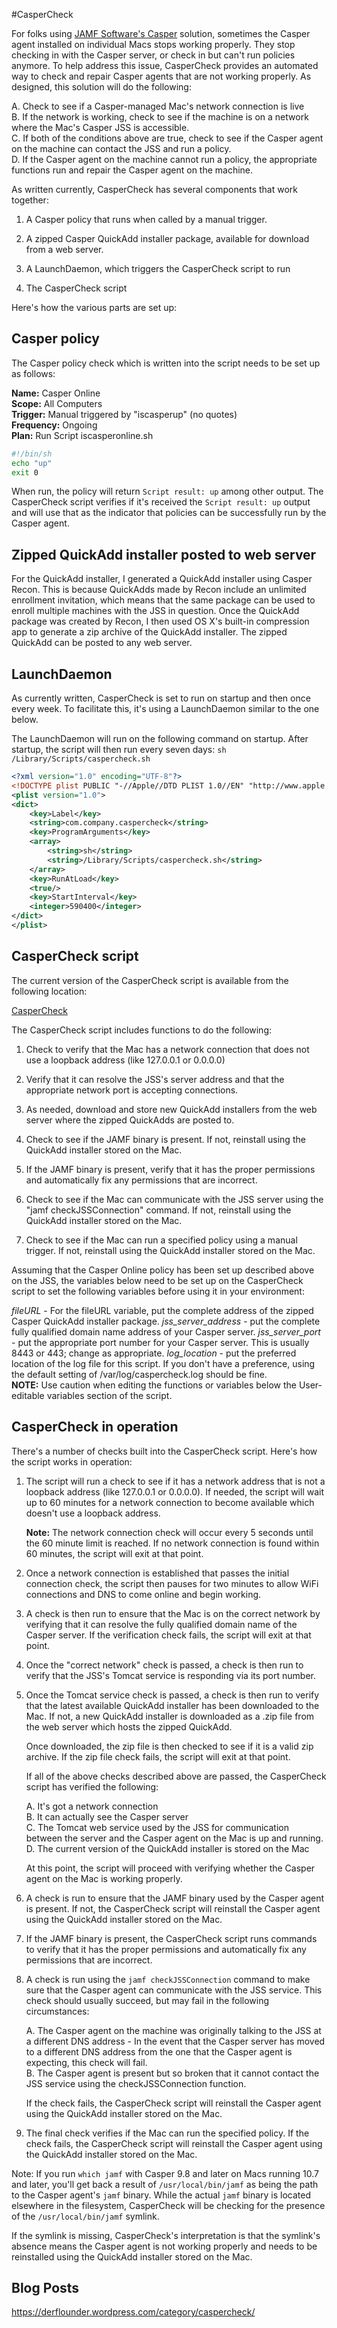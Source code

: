 #CasperCheck

For folks using [JAMF Software's Casper](https://www.jamf.com/) solution, sometimes the Casper agent installed on individual Macs stops working properly. They stop checking in with the Casper server, or check in but can't run policies anymore. To help address this issue, CasperCheck provides an automated way to check and repair Casper agents that are not working properly. As designed, this solution will do the following:

A. Check to see if a Casper-managed Mac's network connection is live<br/>
B. If the network is working, check to see if the machine is on a network where the Mac's Casper JSS is accessible.<br/>
C. If both of the conditions above are true, check to see if the Casper agent on the machine can contact the JSS and run a policy.<br/>
D. If the Casper agent on the machine cannot run a policy, the appropriate functions run and repair the Casper agent on the machine.<br/>

As written currently, CasperCheck has several components that work together:

1. A Casper policy that runs when called by a manual trigger.

2. A zipped Casper QuickAdd installer package, available for download from a web server.

3. A LaunchDaemon, which triggers the CasperCheck script to run

4. The CasperCheck script


Here's how the various parts are set up:


## Casper policy

The Casper policy check which is written into the script needs to be set up as follows:

**Name:** Casper Online<br/>
**Scope:** All Computers<br/>
**Trigger:** Manual triggered by "iscasperup" (no quotes)<br/>
**Frequency:** Ongoing<br/>
**Plan:** Run Script iscasperonline.sh<br/>

```sh
#!/bin/sh
echo "up"
exit 0
```

When run, the policy will return `Script result: up` among other output. The CasperCheck script verifies if it's received the `Script result: up` output and will use that as the indicator that policies can be successfully run by the Casper agent.


## Zipped QuickAdd installer posted to web server

For the QuickAdd installer, I generated a QuickAdd installer using Casper Recon. This is because QuickAdds made by Recon include an unlimited enrollment invitation, which means that the same package can be used to enroll multiple machines with the JSS in question. Once the QuickAdd package was created by Recon, I then used OS X's built-in compression app to generate a zip archive of the QuickAdd installer. The zipped QuickAdd can be posted to any web server.


## LaunchDaemon

As currently written, CasperCheck is set to run on startup and then once every week. To facilitate this, it's using a LaunchDaemon similar to the one below.

The LaunchDaemon will run on the following command on startup. After startup, the script will then run every seven days: `sh /Library/Scripts/caspercheck.sh`

```xml
<?xml version="1.0" encoding="UTF-8"?>
<!DOCTYPE plist PUBLIC "-//Apple//DTD PLIST 1.0//EN" "http://www.apple.com/DTDs/PropertyList-1.0.dtd">
<plist version="1.0">
<dict>
	<key>Label</key>
	<string>com.company.caspercheck</string>
	<key>ProgramArguments</key>
	<array>
		<string>sh</string>
		<string>/Library/Scripts/caspercheck.sh</string>
	</array>
	<key>RunAtLoad</key>
	<true/>
	<key>StartInterval</key>
	<integer>590400</integer>
</dict>
</plist>
```


## CasperCheck script

The current version of the CasperCheck script is available from the following location:

[CasperCheck](https://github.com/rtrouton/CasperCheck/blob/master/script/caspercheck.sh)


The CasperCheck script includes functions to do the following:

1. Check to verify that the Mac has a network connection that does not use a loopback address (like 127.0.0.1 or 0.0.0.0)

2. Verify that it can resolve the JSS's server address and that the appropriate network port is accepting connections.

3. As needed, download and store new QuickAdd installers from the web server where the zipped QuickAdds are posted to.

4. Check to see if the JAMF binary is present. If not, reinstall using the QuickAdd installer stored on the Mac.

5. If the JAMF binary is present, verify that it has the proper permissions and automatically fix any permissions that are incorrect.

6. Check to see if the Mac can communicate with the JSS server using the "jamf checkJSSConnection" command. If not, reinstall using the QuickAdd installer stored on the Mac.

7. Check to see if the Mac can run a specified policy using a manual trigger. If not, reinstall using the QuickAdd installer stored on the Mac.

Assuming that the Casper Online policy has been set up described above on the JSS, the variables below need to be set up on the CasperCheck script to set the following variables before using it in your environment:

*fileURL* - For the fileURL variable, put the complete address of the zipped Casper QuickAdd installer package.
*jss_server_address* - put the complete fully qualified domain name address of your Casper server.
*jss_server_port* - put the appropriate port number for your Casper server. This is usually 8443 or 443; change as appropriate.
*log_location* - put the preferred location of the log file for this script. If you don't have a preference, using the default setting of /var/log/caspercheck.log should be fine.<br/>
**NOTE:** Use caution when editing the functions or variables below the User-editable variables section of the script.


## CasperCheck in operation

There's a number of checks built into the CasperCheck script. Here's how the script works in operation:

1. The script will run a check to see if it has a network address that is not a loopback address (like 127.0.0.1 or 0.0.0.0). If needed, the script will wait up to 60 minutes for a network connection to become available which doesn't use a loopback address.

   **Note:** The network connection check will occur every 5 seconds until the 60 minute limit is reached. If no network connection is found within 60 minutes, the script will exit at that point.

2. Once a network connection is established that passes the initial connection check, the script then pauses for two minutes to allow WiFi connections and DNS to come online and begin working.

3. A check is then run to ensure that the Mac is on the correct network by verifying that it can resolve the fully qualified domain name of the Casper server. If the verification check fails, the script will exit at that point.

4. Once the "correct network" check is passed, a check is then run to verify that the JSS's Tomcat service is responding via its port number.

5. Once the Tomcat service check is passed, a check is then run to verify that the latest available QuickAdd installer has been downloaded to the Mac. If not, a new QuickAdd installer is downloaded as a .zip file from the web server which hosts the zipped QuickAdd.

   Once downloaded, the zip file is then checked to see if it is a valid zip archive. If the zip file check fails, the script will exit at that point.

   If all of the above checks described above are passed, the CasperCheck script has verified the following:

   A. It's got a network connection<br/>
   B. It can actually see the Casper server<br/>
   C. The Tomcat web service used by the JSS for communication between the server and the Casper agent on the Mac is up and running.<br/>
   D. The current version of the QuickAdd installer is stored on the Mac<br/>

   At this point, the script will proceed with verifying whether the Casper agent on the Mac is working properly.

6. A check is run to ensure that the JAMF binary used by the Casper agent is present. If not, the CasperCheck script will reinstall the Casper agent using the QuickAdd installer stored on the Mac.

7. If the JAMF binary is present, the CasperCheck script runs commands to verify that it has the proper permissions and automatically fix any permissions that are incorrect.

8. A check is run using the `jamf checkJSSConnection` command to make sure that the Casper agent can communicate with the JSS service. This check should usually succeed, but may fail in the following circumstances:

   A. The Casper agent on the machine was originally talking to the JSS at a different DNS address - In the event that the Casper server has moved to a different DNS address from the one that the Casper agent is expecting, this check will fail.<br/>
   B. The Casper agent is present but so broken that it cannot contact the JSS service using the checkJSSConnection function.<br/>

   If the check fails, the CasperCheck script will reinstall the Casper agent using the QuickAdd installer stored on the Mac.

9. The final check verifies if the Mac can run the specified policy. If the check fails, the CasperCheck script will reinstall the Casper agent using the QuickAdd installer stored on the Mac.

Note: If you run `which jamf` with Casper 9.8 and later on Macs running 10.7 and later, you'll get back a result of `/usr/local/bin/jamf` as being the path to the Casper agent's `jamf` binary. While the actual `jamf` binary is located elsewhere in the filesystem, CasperCheck will be checking for the presence of the `/usr/local/bin/jamf` symlink.

If the symlink is missing, CasperCheck's interpretation is that the symlink's absence means the Casper agent is not working properly and needs to be reinstalled using the QuickAdd installer stored on the Mac.


Blog Posts
-----------

https://derflounder.wordpress.com/category/caspercheck/

